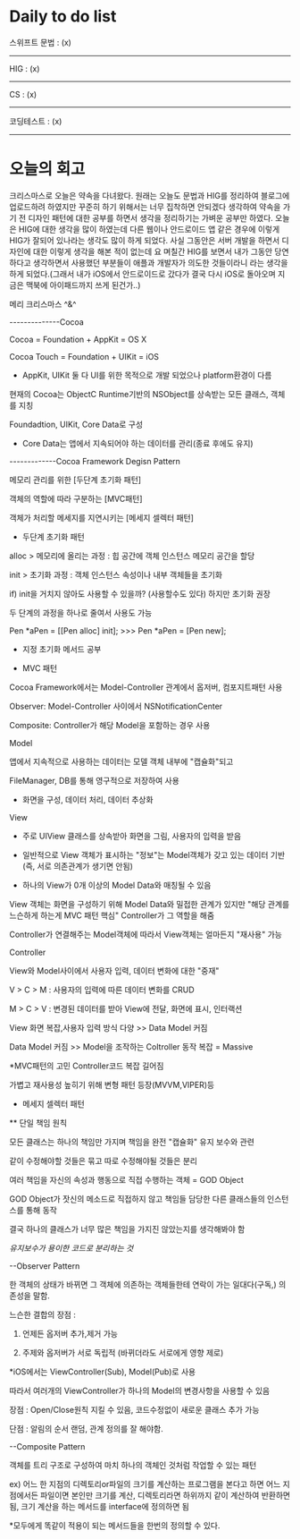 # Daily to do list
스위프트 문법 : (x)   
- - -
HIG : (x)   
-- - -
CS : (x)   
- - -
코딩테스트 : (x)   

- - -
# 오늘의 회고
크리스마스로 오늘은 약속을 다녀왔다. 원래는 오늘도 문법과 HIG를 정리하여 블로그에 업로드하려 하였지만 꾸준히 하기 위해서는 너무 집착하면 안되겠다 생각하여
약속을 가기 전 디자인 패턴에 대한 공부를 하면서 생각을 정리하기는 가벼운 공부만 하였다.
오늘은 HIG에 대한 생각을 많이 하였는데 다른 웹이나 안드로이드 앱 같은 경우에 이렇게 HIG가 잘되어 있나라는 생각도 많이 하게 되었다.
사실 그동안은 서버 개발을 하면서 디자인에 대한 이렇게 생각을 해본 적이 없는데 요 며칠간 HIG를 보면서 내가 그동안 당연하다고 생각하면서 사용했던 부분들이
애플과 개발자가 의도한 것들이라니 라는 생각을 하게 되었다.(그래서 내가 iOS에서 안드로이드로 갔다가 결국 다시 iOS로 돌아오며 지금은 맥북에 아이패드까지 쓰게 된건가..)

메리 크리스마스 ^&^





--------------Cocoa

Cocoa = Foundation + AppKit = OS X

Cocoa Touch = Foundation + UIKit = iOS

* AppKit, UIKit 둘 다 UI를 위한 목적으로 개발 되었으나 platform환경이 다름

현재의 Cocoa는 ObjectC Runtime기반의 NSObject를 상속받는 모든 클래스, 객체를 지칭

Foundadtion, UIKit, Core Data로 구성

* Core Data는 앱에서 지속되어야 하는 데이터를 관리(종료 후에도 유지)

-------------Cocoa Framework Degisn Pattern

메모리 관리를 위한 [두단계 초기화 패턴]

객체의 역할에 따라 구분하는 [MVC패턴]

객체가 처리할 메세지를 지연시키는 [메세지 셀렉터 패턴]

- 두단계 초기화 패턴

alloc > 메모리에 올리는 과정 : 힙 공간에 객체 인스턴스 메모리 공간을 할당

init > 초기화 과정 : 객체 인스턴스 속성이나 내부 객체들을 초기화

if) init을 거치지 않아도 사용할 수 있을까? (사용할수도 있다) 하지만 초기화 권장

두 단계의 과정을 하나로 줄여서 사용도 가능

Pen *aPen = [[Pen alloc] init]; >>> Pen *aPen = [Pen new];

* 지정 초기화 메서드 공부

- MVC 패턴

Cocoa Framework에서는 Model-Controller 관계에서 옵저버, 컴포지트패턴 사용

Observer: Model-Controller 사이에서 NSNotificationCenter

Composite: Controller가 해당 Model을 포함하는 경우 사용

Model

앱에서 지속적으로 사용하는 데이터는 모델 객체 내부에 "캡슐화"되고

FileManager, DB를 통해 영구적으로 저장하여 사용

* 화면을 구성, 데이터 처리, 데이터 추상화

View

* 주로 UIView 클래스를 상속받아 화면을 그림, 사용자의 입력을 받음

* 일반적으로 View 객체가 표시하는 "정보"는 Model객체가 갖고 있는 데이터 기반(즉, 서로 의존관계가 생기면 안됨)

* 하나의 View가 0개 이상의 Model Data와 매칭될 수 있음

View 객체는 화면을 구성하기 위해 Model Data와 밀접한 관계가 있지만 "해당 관계를 느슨하게 하는게 MVC 패턴 핵심" Controller가 그 역할을 해줌

Controller가 연결해주는 Model객체에 따라서 View객체는 얼마든지 "재사용" 가능

Controller

View와 Model사이에서 사용자 입력, 데이터 변화에 대한 "중재"

V > C > M : 사용자의 입력에 따른 데이터 변화를 CRUD

M > C > V : 변경된 데이터를 받아 View에 전달, 화면에 표시, 인터랙션

View 화면 복잡,사용자 입력 방식 다양 >> Data Model 커짐

Data Model 커짐 >> Model을 조작하는 Coltroller 동작 복잡 = Massive

*MVC패턴의 고민 Controller코드 복잡 길어짐

가볍고 재사용성 높히기 위해 변형 패턴 등장(MVVM,VIPER)등

- 메세지 셀렉터 패턴

** 단일 책임 원칙

모든 클래스는 하나의 책임만 가지며 책임을 완전 "캡슐화" 유지 보수와 관련

같이 수정해야할 것들은 묶고 따로 수정해야될 것들은 분리

여러 책임을 자신의 속성과 행동으로 직접 수행하는 객체 = GOD Object

GOD Object가 잣신의 메소드로 직접하지 않고 책임들 담당한 다른 클래스들의 인스턴스를 통해 동작

결국 하나의 클래스가 너무 많은 책임을 가지진 않았는지를 생각해봐야 함

*유지보수가 용이한 코드로 분리하는 것*

--Observer Pattern

한 객체의 상태가 바뀌면 그 객체에 의존하는 객체들한테 연락이 가는 일대다(구독,) 의존성을 말함.

느슨한 결합의 장점 :

1. 언제든 옵저버 추가,제거 가능

2. 주제와 옵저버가 서로 독립적 (바뀌더라도 서로에게 영향 제로)

*iOS에서는 ViewController(Sub), Model(Pub)로 사용

따라서 여러개의 ViewController가 하나의 Model의 변경사항을 사용할 수 있음

장점 : Open/Close원칙 지킬 수 있음, 코드수정없이 새로운 클래스 추가 가능

단점 : 알림의 순서 랜덤, 관계 정의를 잘 해야함.

--Composite Pattern

객체를 트리 구조로 구성하여 마치 하나의 객체인 것처럼 작업할 수 있는 패턴

ex) 어느 한 지점의 디렉토리or파일의 크기를 계산하는 프로그램을 본다고 하면 어느 지점에서든 파일이면 본인만 크기를 계산, 디렉토리라면 하위까지 같이 계산하여 반환하면 됨, 크기 계산을 하는 메서드를 interface에 정의하면 됨

*모두에게 똑같이 적용이 되는 메서드들을 한번의 정의할 수 있다.
